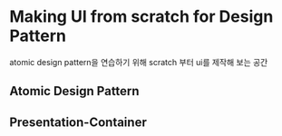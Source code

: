 # Making UI from scratch for Design Pattern

atomic design pattern을 연습하기 위해
scratch 부터 ui를 제작해 보는 공간

## Atomic Design Pattern

## Presentation-Container
